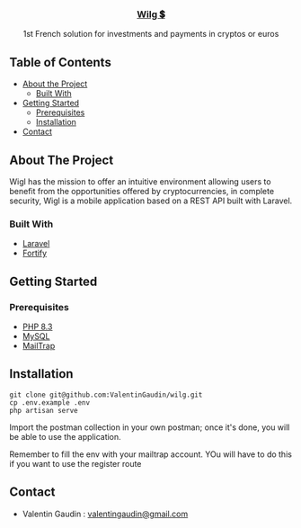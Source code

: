 <div align="center">
  <a href="https://github.com/ValentinGaudin/wilg">
    <h3 align="center">Wilg 💲 </h3>
  </a>
  <p align="center">
    1st French solution for investments and payments in cryptos or euros
  </p>
</div>

## Table of Contents

- [About the Project](#about-the-project)
    - [Built With](#built-with)
- [Getting Started](#getting-started)
    - [Prerequisites](#prerequisites)
    - [Installation](#installation)
- [Contact](#contact)

## About The Project

Wigl has the mission to offer an intuitive environment allowing users to benefit from the
opportunities offered by cryptocurrencies, in complete security, Wigl is a mobile application based on a REST API built with Laravel.

### Built With

- [Laravel](https://laravel.com/)
- [Fortify](https://laravel.com/docs/10.x/fortify)

## Getting Started

### Prerequisites

- [PHP 8.3](https://www.php.net/)
- [MySQL](https://www.mysql.com/fr/)
- [MailTrap](https://mailtrap.io/)

## Installation

```shell
git clone git@github.com:ValentinGaudin/wilg.git
cp .env.example .env
php artisan serve
```

Import the postman collection in your own postman; once it's done, you will be able to use the application.

Remember to fill the env with your mailtrap account.
YOu will have to do this if you want to use the register route

## Contact

- Valentin Gaudin : valentingaudin@gmail.com


